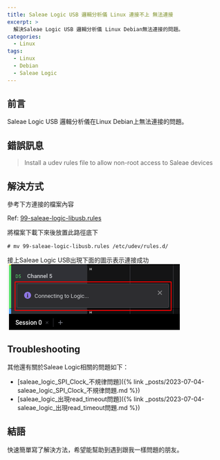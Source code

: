```yaml
---
title: Saleae Logic USB 邏輯分析儀 Linux 連接不上 無法連接
excerpt: >
  解決Saleae Logic USB 邏輯分析儀 Linux Debian無法連接的問題。
categories:
  - Linux
tags:
  - Linux
  - Debian
  - Saleae Logic
---
```


## 前言
Saleae Logic USB 邏輯分析儀在Linux Debian上無法連接的問題。
## 錯誤訊息
>Install a udev rules file to allow non-root access to Saleae devices

## 解決方式
參考下方連接的檔案內容

Ref: [99-saleae-logic-libusb.rules](https://github.com/keesj/saleae-logic-libusb/blob/master/contrib/udevd/99-saleae-logic-libusb.rules)

將檔案下載下來後放置此路徑底下

```console
# mv 99-saleae-logic-libusb.rules /etc/udev/rules.d/
```

接上Saleae Logic USB出現下面的圖示表示連接成功
![connecting](/assets/images/logic_connect.png)

## Troubleshooting

其他還有關於Saleae Logic相關的問題如下：
* [saleae_logic_SPI_Clock_不規律問題]({% link _posts/2023-07-04-saleae_logic_SPI_Clock_不規律問題.md %})
* [saleae_logic_出現read_timeout問題]({% link _posts/2023-07-04-saleae_logic_出現read_timeout問題.md %})

## 結語
快速簡單寫了解決方法，希望能幫助到遇到跟我一樣問題的朋友。